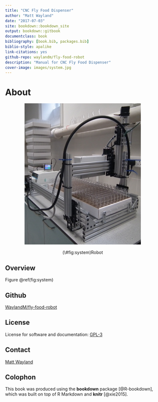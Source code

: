 ```yaml
--- 
title: "CNC Fly Food Dispenser"
author: "Matt Wayland"
date: "2017-07-03"
site: bookdown::bookdown_site
output: bookdown::gitbook
documentclass: book
bibliography: [book.bib, packages.bib]
biblio-style: apalike
link-citations: yes
github-repo: waylandm/fly-food-robot
description: "Manual for CNC Fly Food Dispenser"
cover-image: images/system.jpg
---
```



# About

<div class="figure" style="text-align: center">
<img src="images/system.jpg" alt="Robot" width="75%" />
<p class="caption">(\#fig:system)Robot</p>
</div>


## Overview

Figure \@ref(fig:system)



## Github
[WaylandM/fly-food-robot](https://github.com/WaylandM/fly-food-robot)

## License
License for software and documentation:
[GPL-3](https://www.gnu.org/licenses/gpl-3.0.en.html)

## Contact
<a href="mailto:mw283@cam.ac.uk">Matt Wayland</a>


## Colophon

This book was produced using the **bookdown** package [@R-bookdown], which was built on top of R Markdown and **knitr** [@xie2015].
